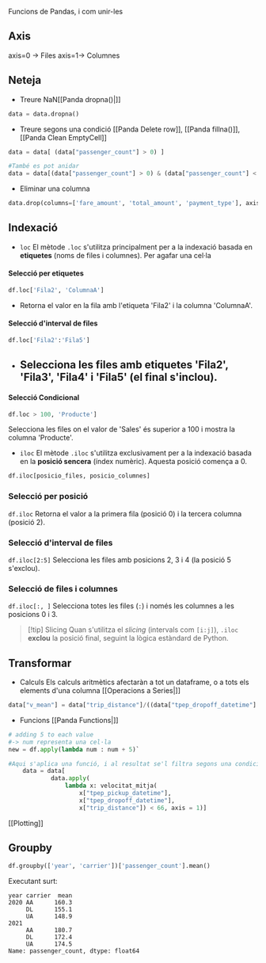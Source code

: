 
Funcions de Pandas, i com unir-les

## Axis
axis=0 -> Files
axis=1-> Columnes


## Neteja
- Treure NaN[[Panda dropna()|]]
```python
data = data.dropna()
```

- Treure segons una condició 
[[Panda Delete row]], [[Panda fillna()]], [[Panda Clean EmptyCell]]

```python
data = data[ (data["passenger_count"] > 0) ]

#També es pot anidar
data = data[(data["passenger_count"] > 0) & (data["passenger_count"] < 7)]

```

- Eliminar  una columna
```python
data.drop(columns=['fare_amount', 'total_amount', 'payment_type'], axis=1, inplace=True)
```

## Indexació
- `loc`
El mètode `.loc` s'utilitza principalment per a la indexació basada en **etiquetes** (noms de files i columnes). Per agafar una cel·la
#### Selecció per etiquetes
```python
df.loc['Fila2', 'ColumnaA']
```
- Retorna el valor en la fila amb l'etiqueta 'Fila2' i la columna 'ColumnaA'.
#### Selecció d'interval de files
```python
df.loc['Fila2':'Fila5']
```
- Selecciona les files amb etiquetes 'Fila2', 'Fila3', 'Fila4' i 'Fila5' (el final s'inclou).
	- 
#### Selecció Condicional
```python
df.loc > 100, 'Producte']
```
Selecciona les files on el valor de 'Sales' és superior a 100 i mostra la columna 'Producte'.


- `iloc`
El mètode `.iloc` s'utilitza exclusivament per a la indexació basada en la **posició sencera** (índex numèric). Aquesta posició comença a 0.

```python
df.iloc[posicio_files, posicio_columnes]
```
### Selecció per posició
`df.iloc`
Retorna el valor a la primera fila (posició 0) i la tercera columna (posició 2).
### Selecció d'interval de files
`df.iloc[2:5]`
Selecciona les files amb posicions 2, 3 i 4 (la posició 5 s'exclou).
### Selecció de files i columnes
`df.iloc[:, ]`
Selecciona totes les files (`:`) i només les columnes a les posicions 0 i 3.

>[!tip] Slicing
>Quan s'utilitza el _slicing_ (intervals com `[i:j]`), `.iloc` **exclou** la posició final, seguint la lògica estàndard de Python.


## Transformar

- Calculs
Els calculs aritmètics afectaràn a tot un dataframe, o a tots els elements d'una columna
[[Operacions a Series|]]

```python
data["v_mean"] = data["trip_distance"]/((data["tpep_dropoff_datetime"] - data["tpep_pickup_datetime"]).dt.total_seconds() / 3600)
```

- Funcions
[[Panda Functions|]]
```python
# adding 5 to each value 
#-> num representa una cel·la 
new = df.apply(lambda num : num + 5)`

```

```python
#Aqui s'aplica una funció, i al resultat se'l filtra segons una condició
    data = data[
            data.apply(
                lambda x: velocitat_mitja(
                    x["tpep_pickup_datetime"],
                    x["tpep_dropoff_datetime"],
                    x["trip_distance"]) < 66, axis = 1)]
```

[[Plotting]]

## Groupby

```python
df.groupby(['year', 'carrier'])['passenger_count'].mean()
```
Executant surt:
```
year carrier  mean
2020 AA      160.3 
     DL      155.1 
     UA      148.9 
2021 
     AA      180.7 
     DL      172.4 
     UA      174.5 
Name: passenger_count, dtype: float64
```